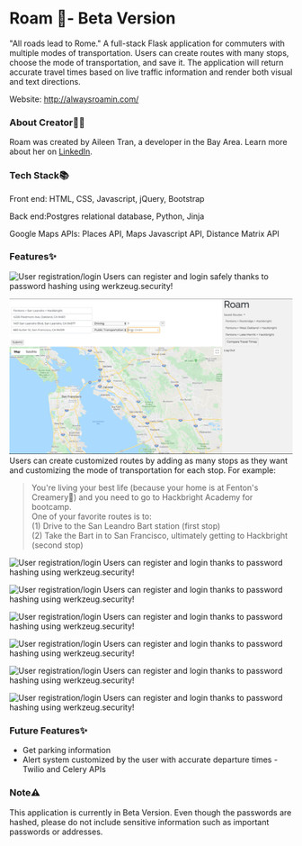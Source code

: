# Roam 🚀- Beta Version
"All roads lead to Rome." A full-stack Flask application for commuters with multiple modes of transportation. Users can create routes with many stops, choose the mode of transportation, and save it. The application will return accurate travel times based on live traffic information and render both visual and text directions. 

Website: http://alwaysroamin.com/

### About Creator🍵🌸
Roam was created by Aileen Tran, a developer in the Bay Area. Learn more about her on [LinkedIn](https://www.linkedin.com/in/aileentran27/).

### Tech Stack📚
Front end: HTML, CSS, Javascript, jQuery, Bootstrap

Back end:Postgres relational database, Python, Jinja

Google Maps APIs: Places API, Maps Javascript API, Distance Matrix API

### Features✨
![User registration/login](/static/images/readme/registerandlogin.png)
Users can register and login safely thanks to password hashing using werkzeug.security!
<br>

![Creating route and choosing mode of transportation and stop order](/static/images/readme/stoporder.png)
Users can create customized routes by adding as many stops as they want and customizing the mode of transportation for each stop. 
For example:
>You're living your best life (because your home is at Fenton's Creamery🍨) and you need to go to Hackbright Academy for bootcamp. <br>
>One of your favorite routes is to: <br>
>(1) Drive to the San Leandro Bart station (first stop) <br>
>(2) Take the Bart in to San Francisco, ultimately getting to Hackbright (second stop) <br>

![User registration/login](/static/images/readme/registerandlogin.png)
Users can register and login thanks to password hashing using werkzeug.security!

![User registration/login](/static/images/readme/registerandlogin.png)
Users can register and login thanks to password hashing using werkzeug.security!

![User registration/login](/static/images/readme/registerandlogin.png)
Users can register and login thanks to password hashing using werkzeug.security!

![User registration/login](/static/images/readme/registerandlogin.png)
Users can register and login thanks to password hashing using werkzeug.security!

![User registration/login](/static/images/readme/registerandlogin.png)
Users can register and login thanks to password hashing using werkzeug.security!

![User registration/login](/static/images/readme/registerandlogin.png)
Users can register and login thanks to password hashing using werkzeug.security!
### Future Features✨

- Get parking information
- Alert system customized by the user with accurate departure times - Twilio and Celery APIs

### Note⚠️
This application is currently in Beta Version. Even though the passwords are hashed, please do not include sensitive information such as important passwords or addresses. 
